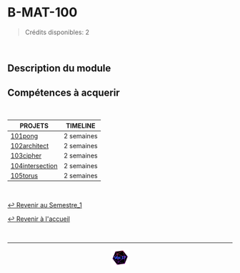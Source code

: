 # B-MAT-100

>Crédits disponibles: 2

<br>

## Description du module


## Compétences à acquerir



<br>

<table align="center">
    <thead>
        <tr>
            <th>PROJETS</th>
            <th>TIMELINE</th>
        </tr>
    </thead>
    <tbody>
        <tr>
            <td><a href="">101pong</a></td>
            <td align="center">2 semaines</td>
        </tr>
        <tr>
            <td><a href="">102architect</a></td>
            <td align="center">2 semaines</td>
        </tr>
        <tr>
            <td><a href="">103cipher</a></td>
            <td align="center">2 semaines</td>
        </tr>
        <tr>
            <td><a href="">104intersection</a></td>
            <td align="center">2 semaines</td>
        </tr>
        <tr>
            <td><a href="">105torus</a></td>
            <td align="center">2 semaines</td>
        </tr>
    </tbody>
</table>

<br>

[↩️ Revenir au Semestre_1](https://github.com/Studio-17/Epitech-Subjects/tree/main/Semestre_1)

[↩️ Revenir à l'accueil](https://github.com/Studio-17/Epitech-Subjects)

<br>

---

<div align="center">

<a href="https://github.com/Studio-17" target="_blank"><img src="../../voc17.gif" width="40"></a>

</div>